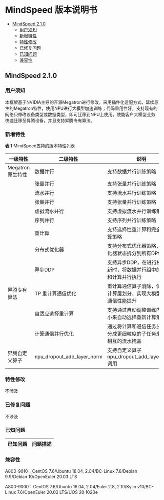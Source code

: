 # MindSpeed 版本说明书
-   [MindSpeed 2.1.0](#FrameworkPTAdapter-5-0-RC1md)
    -   [用户须知](#用户须知md)
    -   [新增特性](#新增特性md)
    -   [特性修改](#特性修改md)
    -   [已修复问题](#已修复问题md)
    -   [已知问题](#已知问题md)
    -   [兼容性](#兼容性md)


## MindSpeed 2.1.0

### 用户须知

本框架基于NVIDIA主导的开源Megatron进行修改，采用插件化适配方式，延续原生的Megatron特性，使用NPU进行大模型加速训练；代码重用性好，支持现有的网络只修改设备类型或数据类型，即可迁移到NPU上使用。使能客户大模型业务快速迁移至昇腾设备，并且支持昇腾专有算法。

### 新增特性

**表 1** MindSpeed支持的版本特性列表

| 一级特性           | 二级特性 |   说明 |
| -------------- | ---------------  | ---------------  |
| Megatron原生特性     |   数据并行 | 支持数据并行训练策略 |
|      |   张量并行 | 支持张量并行训练策略 |
|      |   流水并行 | 支持流水并行训练策略 |
|      |   张量并行 | 支持张量并行训练策略 |
|      |   虚拟流水并行 | 支持虚拟流水并行训练策略 |
|      |   序列并行 | 支持序列并行训练策略 |
|      |   重计算 | 支持选择性重计算和完全重计算策略 |
|      |   分布式优化器 | 支持分布式优化器策略，将优化器状态拆分到所有DP组间 |
|      |   异步DDP | 支持异步DDP，在进行梯度更新时，将数据并行组中的通信和计算并行执行 |
| 昇腾专有算法     |   TP 重计算通信优化 | 重计算通信算子消除，优化重计算层划分，实现大模型训练通信性能提升 |
|      |   自适应选择重计算 | 支持通过自动调整训练内存大小来自动选择重新计算策略 |
|      |   计算通信并行优化 | 通过将计算和通信任务分别拆分成更细粒度的子任务来实现相互的流水掩盖 |
| 昇腾自定义算子     |   npu_dropout_add_layer_norm | 支持自定义算子npu_dropout_add_layer_norm调用 |

### 特性修改

不涉及

### 已修复问题

不涉及

### 已知问题

| 已知问题           | 问题描述 |
| -------------- | ---------------  |

### 兼容性

A800-9010：CentOS 7.6/Ubuntu 18.04, 2.04/BC-Linux 7.6/Debian 9.9/Debian 10/OpenEuler 20.03 LTS

A800-9000：CentOS 7.6/Ubuntu 18.04, 2.04/Euler 2.8, 2.10/Kylin v10/BC-Linux 7.6/OpenEuler 20.03 LTS/UOS 20 1020e